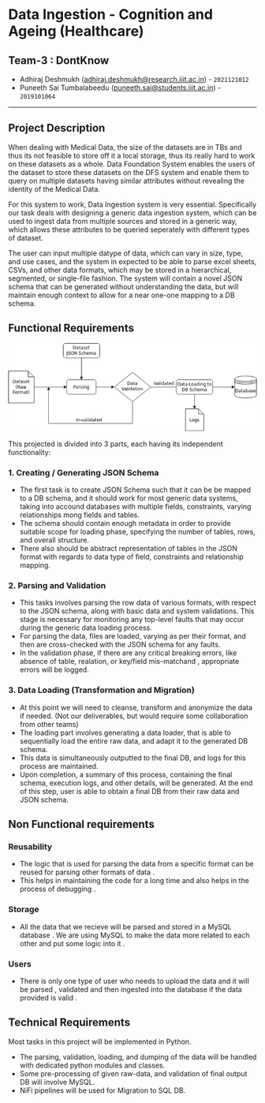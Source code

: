 # Data Ingestion - Cognition and Ageing (Healthcare)

## Team-3 : DontKnow

- Adhiraj Deshmukh (adhiraj.deshmukh@research.iiit.ac.in) - `2021121012`
- Puneeth Sai Tumbalabeedu (puneeth.sai@students.iiit.ac.in) - `2019101064`

---

## Project Description

When dealing with Medical Data, the size of the datasets are in TBs and thus its not feasible to store off it a local storage, thus its really hard to work on these datasets as a whole. Data Foundation System enables the users of the dataset to store these datasets on the DFS system and enable them to query on multiple datasets having similar attributes without revealing the identity of the Medical Data.

For this system to work, Data Ingestion system is very essential. 
Specifically our task deals with designing a generic data ingestion system, which can be used to ingest data from multiple sources and stored in a generic way, which allows these attributes to be queried seperately with different types of dataset.

The user can input multiple datype of data, which can vary in size, type, and use cases, and the system in expected to be able to parse excel sheets, CSVs, and other data formats, which may be stored in a hierarchical, segmented, or single-file fashion.
The system will contain a novel JSON schema that can be generated without understanding the data, but will maintain enough context to allow for a near one-one mapping to a DB schema.

## Functional Requirements

![System Pipeline](./README_ASSETS/Images/Data_Ingestion.png)


This projected is divided into 3 parts, each having its independent functionality:

### 1. Creating / Generating JSON Schema

- The first task is to create JSON Schema such that it can be be mapped to a DB schema, and it should work for most generic data systems, taking into accound databases with multiple fields, constraints, varying relationships mong fields and tables.
- The schema should contain enough metadata in order to provide suitable scope for loading phase, specifying the number of tables, rows, and overall structure.
- There also should be abstract representation of tables in the JSON format with regards to data type of field, constraints and relationship mapping.


### 2. Parsing and Validation

- This tasks involves parsing the row data of various formats, with respect to the JSON schema, along with basic data and system validations. This stage is necessary for monitoring any top-level faults that may occur during the generic data loading process.
- For parsing the data, files are loaded, varying as per their format, and then are cross-checked with the JSON schema for any faults.
- In the validation phase, if there are any critical breaking errors, like absence of table, realation, or key/field mis-matchand , appropriate errors will be logged.

### 3. Data Loading (Transformation and Migration)

- At this point we will need to cleanse, transform and anonymize the data if needed. (Not our deliverables, but would require some collaboration from other teams)
- The loading part involves generating a data loader, that is able to sequentially load the entire raw data, and adapt it to the generated DB schema.
- This data is simultaneously outputted to the final DB, and logs for this process are maintained. 
- Upon completion, a summary of this process, containing the final schema, execution logs, and other details, will be generated. At the end of this step, user is able to obtain a final DB from their raw data and JSON schema.

## Non Functional requirements

### Reusability

- The logic that is used for parsing the data from a specific format can be reused for parsing other formats of data .
- This helps in maintaining the code for a long time and also helps in the process of debugging . 

### Storage

- All the data that we recieve will be parsed and stored in a MySQL database . We are using MySQL to make the data more related to each other and put some logic into it . 

### Users

- There is only one type of user who needs to upload the data and it will be parsed , validated and then ingested into the database if the data provided is valid . 




## Technical Requirements

Most tasks in this project will be implemented in Python.
- The parsing, validation, loading, and dumping of the data will be handled with dedicated python modules and classes.
- Some pre-processing of given raw-data, and validation of final output DB will involve MySQL.
- NiFi pipelines will be used for Migration to SQL DB.
